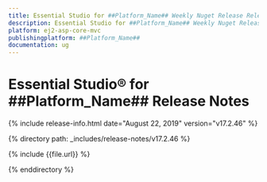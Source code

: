 ```yaml
---
title: Essential Studio for ##Platform_Name## Weekly Nuget Release Release Notes  
description: Essential Studio for ##Platform_Name## Weekly Nuget Release Release Notes  
platform: ej2-asp-core-mvc
publishingplatform: ##Platform_Name##
documentation: ug
---
```


# Essential Studio&reg; for  ##Platform_Name##  Release Notes  

{% include release-info.html date="August 22, 2019"   version="v17.2.46"  %} 

{% directory path: _includes/release-notes/v17.2.46 %}

{% include {{file.url}} %}

{% enddirectory %}
